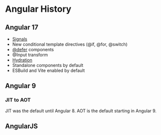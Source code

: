 # Angular History

## Angular 17

- [Signals](./signals.md)
- New conditional template directives (@if, @for, @switch)
- [@defer](./defer.md) components
- @Input transform
- [Hydration](./hydration.md)
- Standalone components by default
- ESBuild and Vite enabled by default

## Angular 9

### JIT to AOT

JIT was the default until Angular 8. AOT is the default starting in Angular 9.

## AngularJS

